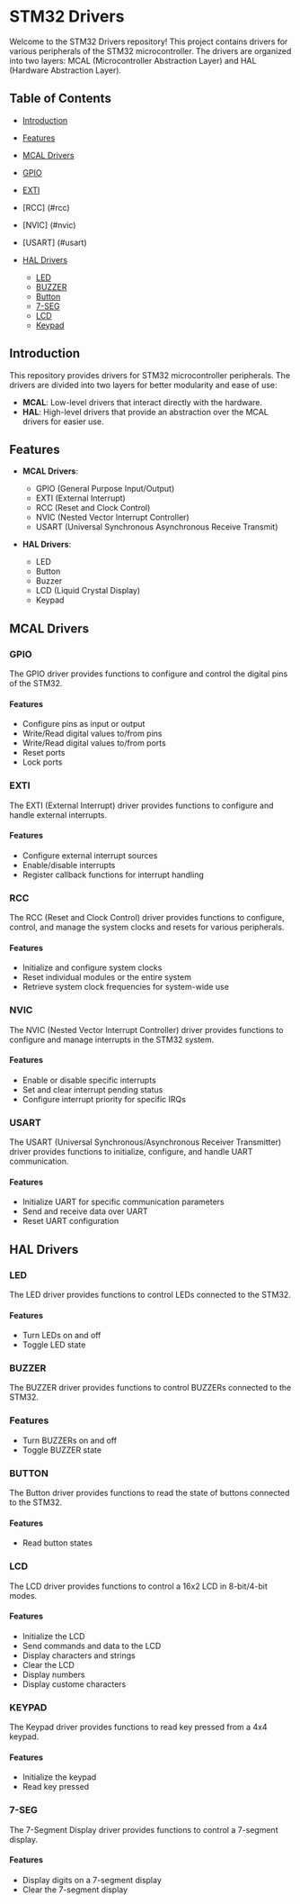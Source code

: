 # STM32 Drivers

Welcome to the STM32 Drivers repository! This project contains drivers for various peripherals of the STM32 microcontroller. The drivers are organized into two layers: MCAL (Microcontroller Abstraction Layer) and HAL (Hardware Abstraction Layer).

## Table of Contents

- [Introduction](#introduction)
- [Features](#features)
- [MCAL Drivers](#mcal-drivers)
 - [GPIO](#gpio)
 - [EXTI](#exti)
 - [RCC] (#rcc)
 - [NVIC] (#nvic)
 - [USART] (#usart)

- [HAL Drivers](#hal-drivers)
  - [LED](#led)
  - [BUZZER](#buzzer)
  - [Button](#button)
  - [7-SEG](#7-seg)
  - [LCD](#lcd)
  - [Keypad](#keypad)

## Introduction

This repository provides drivers for STM32 microcontroller peripherals. The drivers are divided into two layers for better modularity and ease of use:
- **MCAL**: Low-level drivers that interact directly with the hardware.
- **HAL**: High-level drivers that provide an abstraction over the MCAL drivers for easier use.

## Features

- **MCAL Drivers**:
  - GPIO (General Purpose Input/Output)
  - EXTI (External Interrupt)
  - RCC (Reset and Clock Control)
  - NVIC (Nested Vector Interrupt Controller)
  - USART (Universal Synchronous Asynchronous Receive Transmit)

- **HAL Drivers**:
  - LED
  - Button
  - Buzzer
  - LCD (Liquid Crystal Display)
  - Keypad

## MCAL Drivers

### GPIO
The GPIO driver provides functions to configure and control the digital pins of the STM32.

#### Features
- Configure pins as input or output
- Write/Read digital values to/from pins
- Write/Read digital values to/from ports
- Reset ports
- Lock ports

### EXTI
The EXTI (External Interrupt) driver provides functions to configure and handle external interrupts.

#### Features
- Configure external interrupt sources
- Enable/disable interrupts
- Register callback functions for interrupt handling

### RCC
The RCC (Reset and Clock Control) driver provides functions to configure, control, and manage the system clocks and resets for various peripherals.

#### Features
- Initialize and configure system clocks
- Reset individual modules or the entire system
- Retrieve system clock frequencies for system-wide use

### NVIC
The NVIC (Nested Vector Interrupt Controller) driver provides functions to configure and manage interrupts in the STM32 system.

#### Features
- Enable or disable specific interrupts
- Set and clear interrupt pending status
- Configure interrupt priority for specific IRQs

### USART
The USART (Universal Synchronous/Asynchronous Receiver Transmitter) driver provides functions to initialize, configure, and handle UART communication.

#### Features
- Initialize UART for specific communication parameters
- Send and receive data over UART
- Reset UART configuration

## HAL Drivers

### LED
The LED driver provides functions to control LEDs connected to the STM32.

#### Features
- Turn LEDs on and off
- Toggle LED state

### BUZZER
The BUZZER driver provides functions to control BUZZERs connected to the STM32.

### Features
- Turn BUZZERs on and off
- Toggle BUZZER state

### BUTTON
The Button driver provides functions to read the state of buttons connected to the STM32.

#### Features
- Read button states

### LCD
The LCD driver provides functions to control a 16x2 LCD in 8-bit/4-bit modes.

#### Features
- Initialize the LCD
- Send commands and data to the LCD
- Display characters and strings
- Clear the LCD
- Display numbers
- Display custome characters

### KEYPAD
The Keypad driver provides functions to read key pressed from a 4x4 keypad.

#### Features
- Initialize the keypad
- Read key pressed

### 7-SEG
The 7-Segment Display driver provides functions to control a 7-segment display.

#### Features
- Display digits on a 7-segment display
- Clear the 7-segment display
